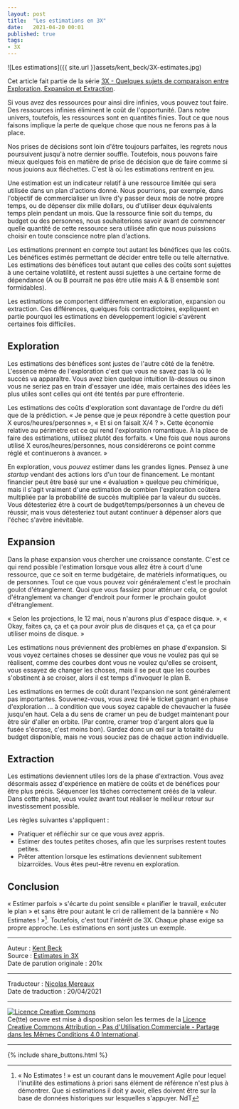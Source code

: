 ```yaml
---
layout: post
title:  "Les estimations en 3X"
date:   2021-04-20 00:01
published: true
tags:
- 3X
---
```


![Les estimations]({{ site.url }}assets/kent_beck/3X-estimates.jpg)

Cet article fait partie de la série [3X - Quelques sujets de comparaison entre Exploration, Expansion et Extraction](http://www.les-traducteurs-agiles.org/2021/04/18/3x-quelques-sujets-de-comparaison-entre-exploration-expansion-et-extraction.html).

Si vous avez des ressources pour ainsi dire infinies, vous pouvez tout faire. Des ressources infinies éliminent le coût de l'opportunité. Dans notre univers, toutefois, les ressources sont en quantités finies. Tout ce que nous faisons implique la perte de quelque chose que nous ne ferons pas à la place.

Nos prises de décisions sont loin d'être toujours parfaites, les regrets nous poursuivent jusqu'à notre dernier souffle. Toutefois, nous pouvons faire mieux quelques fois en matière de prise de décision que de faire comme si nous jouions aux fléchettes. C'est là où les estimations rentrent en jeu.

Une estimation est un indicateur relatif à une ressource limitée qui sera utilisée dans un plan d'actions donné. Nous pourrions, par exemple, dans l'objectif de commercialiser un livre d'y passer deux mois de notre propre temps, ou de dépenser dix mille dollars, ou d'utiliser deux équivalents temps plein pendant un mois. Que la ressource finie soit du temps, du budget ou des personnes, nous souhaiterions savoir avant de commencer quelle quantité de cette ressource sera utilisée afin que nous puissions choisir en toute conscience notre plan d'actions.

Les estimations prennent en compte tout autant les bénéfices que les coûts. Les bénéfices estimés permettant de décider entre telle ou telle alternative. Les estimations des bénéfices tout autant que celles des coûts sont sujettes à une certaine volatilité, et restent aussi sujettes à une certaine forme de dépendance (A ou B pourrait ne pas être utile mais A & B ensemble sont formidables).

Les estimations se comportent différemment en exploration, expansion ou extraction. Ces différences, quelques fois contradictoires, expliquent en partie pourquoi les estimations en développement logiciel s'avèrent certaines fois difficiles.

## Exploration

Les estimations des bénéfices sont justes de l'autre côté de la fenêtre. L'essence même de l'exploration c'est que vous ne savez pas là où le succès va apparaître. Vous avez bien quelque intuition là-dessus ou sinon vous ne seriez pas en train d'essayer une idée, mais certaines des idées les plus utiles sont celles qui ont été tentés par pure effronterie.  

Les estimations des coûts d'exploration sont davantage de l'ordre du défi que de la prédiction. « Je pense que je peux répondre à cette question pour X euros/heures/personnes », « Et si on faisait X/4 ? ». Cette économie relative au périmètre est ce qui rend l'exploration romantique. À la place de faire des estimations, utilisez plutôt des forfaits. « Une fois que nous aurons utilisé X euros/heures/personnes, nous considérerons ce point comme réglé et continuerons à avancer. »

En exploration, vous _pouvez_ estimer dans les grandes lignes. Pensez à une _startup_ vendant des actions lors d'un tour de financement. Le montant financier peut être basé sur une « évaluation » quelque peu chimérique, mais il s'agit vraiment d'une estimation de combien l'exploration coûtera multipliée par la probabilité de succès multipliée par la valeur du succès. Vous détesteriez être à court de budget/temps/personnes à un cheveu de réussir, mais vous détesteriez tout autant continuer à dépenser alors que l'échec s'avère inévitable.

## Expansion

Dans la phase expansion vous chercher une croissance constante. C'est ce qui rend possible l'estimation lorsque vous allez être à court d'une ressource, que ce soit en terme budgétaire, de matériels informatiques, ou de personnes. Tout ce que vous pouvez voir généralement c'est le prochain goulot d'étranglement. Quoi que vous fassiez pour atténuer cela, ce goulot d'étranglement va changer d'endroit pour former le prochain goulot d'étranglement.

« Selon les projections, le 12 mai, nous n'aurons plus d'espace disque. », « Okay, faites ça, ça et ça pour avoir plus de disques et ça, ça et ça pour utiliser moins de disque. »  

Les estimations nous préviennent des problèmes en phase d'expansion. Si vous voyez certaines choses se dessiner que vous ne voulez pas qui se réalisent, comme des courbes dont vous ne voulez qu'elles se croisent, vous essayez de changer les choses, mais il se peut que les courbes s'obstinent à se croiser, alors il est temps d'invoquer le plan B.

Les estimations en termes de coût durant l'expansion ne sont généralement pas importantes. Souvenez-vous, vous avez tiré le ticket gagnant en phase d'exploration … à condition que vous soyez capable de chevaucher la fusée jusqu'en haut. Cela a du sens de cramer un peu de budget maintenant pour être sûr d'aller en orbite. (Par contre, cramer trop d'argent alors que la fusée s'écrase, c'est moins bon). Gardez donc un œil sur la totalité du budget disponible, mais ne vous souciez pas de chaque action individuelle.

## Extraction

Les estimations deviennent utiles lors de la phase d'extraction. Vous avez désormais assez d'expérience en matière de coûts et de bénéfices pour être plus précis. Séquencer les tâches correctement créés de la valeur. Dans cette phase, vous voulez avant tout réaliser le meilleur retour sur investissement possible.

Les règles suivantes s'appliquent :

- Pratiquer et réfléchir sur ce que vous avez appris.
- Estimer des toutes petites choses, afin que les surprises restent toutes petites.
- Prêter attention lorsque les estimations deviennent subitement bizarroïdes. Vous êtes peut-être revenu en exploration.

## Conclusion

« Estimer parfois » s'écarte du point sensible « planifier le travail, exécuter le plan » et sans être pour autant le cri de ralliement de la bannière « No Estimates ! »[^1]. Toutefois, c'est tout l'intérêt de 3X. Chaque phase exige sa propre approche. Les estimations en sont justes un exemple.

[^1]: « No Estimates ! » est un courant dans le mouvement Agile pour lequel l'inutilité des estimations à priori sans élément de référence n'est plus à démontrer. Que si estimations il doit y avoir, elles doivent être sur la base de données historiques sur lesquelles s'appuyer. NdT

---
Auteur : [Kent Beck](https://medium.com/@kentbeck_7670/about)  
Source : [Estimates in 3X](https://www.facebook.com/notes/kent-beck/estimates-in-3x/1242012852498243)  
Date de parution originale : 201x  

---
Traducteur : [Nicolas Mereaux](http://www.les-traducteurs-agiles.org/traducteurs/)   
Date de traduction : 20/04/2021  

---

<a rel="license" href="http://creativecommons.org/licenses/by-nc-sa/4.0/"><img alt="Licence Creative Commons" style="border-width:0" src="http://i.creativecommons.org/l/by-nc-sa/4.0/88x31.png" /></a><br />Ce(tte) oeuvre est mise à disposition selon les termes de la <a rel="license" href="http://creativecommons.org/licenses/by-nc-sa/4.0/">Licence Creative Commons Attribution - Pas d'Utilisation Commerciale - Partage dans les Mêmes Conditions 4.0 International</a>.

---

{% include share_buttons.html %}

